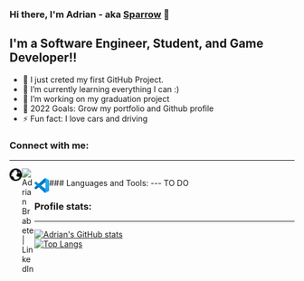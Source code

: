 ### Hi there, I'm Adrian - aka [Sparrow][website] 👋
## I'm a Software Engineer, Student, and Game Developer!!

- 🔭 I just creted my first GitHub Project.
- 🌱 I’m currently learning everything I can :)
- 👯 I’m working on my graduation project
- 🥅 2022 Goals: Grow my portfolio and Github profile
- ⚡ Fun fact: I love cars and driving

### Connect with me:
---
[<img align="left" alt="adrianbrabete.engineer" width="22px" src="https://raw.githubusercontent.com/iconic/open-iconic/master/svg/globe.svg" />][website]
[<img align="left" alt="Adrian Brabete | LinkedIn" width="22px" src="https://cdn.jsdelivr.net/npm/simple-icons@v3/icons/linkedin.svg" />][linkedin]

<br/>
### Languages and Tools:
---
TO DO
<img align="left" alt="Visual Studio Code" width="26px" src="https://raw.githubusercontent.com/github/explore/80688e429a7d4ef2fca1e82350fe8e3517d3494d/topics/visual-studio-code/visual-studio-code.png"/>

<br/>

### Profile stats:
---
[![Adrian's GitHub stats](https://github-readme-stats.vercel.app/api?username=SexySparrow&hide=contribs&show_icons=true)](https://github.com/anuraghazra/github-readme-stats)
<br/>
[![Top Langs](https://github-readme-stats.vercel.app/api/top-langs/?username=SexySparrow&langs_count=8&layout=compact)](https://github.com/anuraghazra/github-readme-stats)


[website]: https://www.adrianbrabete.engineer
[linkedin]: https://www.linkedin.com/in/adrian-brabete/
